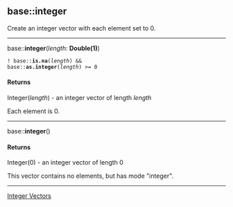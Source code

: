 ## base::integer

Create an integer vector with each element set to 0.

---
base::**integer**(*length*: **Double(1)**)

<code>! base::**is.na**(*length*) && base::**as.integer**(*length*) >= 0</code>

#### Returns
Integer(*length*) - an integer vector of length *length*

Each element is 0.

---
base::**integer**()

#### Returns
Integer(0) - an integer vector of length 0

This vector contains no elements, but has mode "integer".

---

[Integer Vectors](http://stat.ethz.ch/R-manual/R-devel/library/base/html/integer.html)
